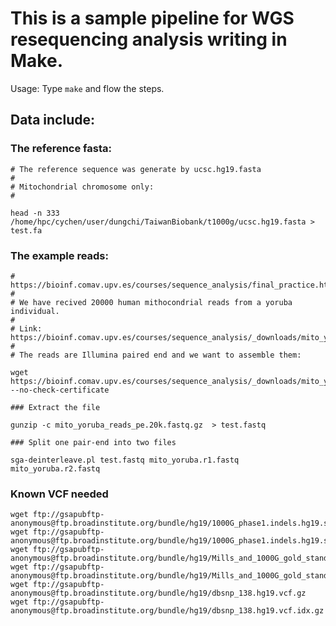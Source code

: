 # This is a sample pipeline for WGS resequencing analysis writing in Make.

Usage: Type `make` and flow the steps.


## Data include:
### The reference fasta:

    # The reference sequence was generate by ucsc.hg19.fasta
    # 
    # Mitochondrial chromosome only:
    #
    
    head -n 333 /home/hpc/cychen/user/dungchi/TaiwanBiobank/t1000g/ucsc.hg19.fasta > test.fa

### The example reads:
    # https://bioinf.comav.upv.es/courses/sequence_analysis/final_practice.html
    #
    # We have recived 20000 human mithocondrial reads from a yoruba individual. 
    #
    # Link: https://bioinf.comav.upv.es/courses/sequence_analysis/_downloads/mito_yoruba_reads_pe.20k.fastq.gz
    #
    # The reads are Illumina paired end and we want to assemble them:

    wget https://bioinf.comav.upv.es/courses/sequence_analysis/_downloads/mito_yoruba_reads_pe.20k.fastq.gz --no-check-certificate

    ### Extract the file

    gunzip -c mito_yoruba_reads_pe.20k.fastq.gz  > test.fastq 

    ### Split one pair-end into two files

    sga-deinterleave.pl test.fastq mito_yoruba.r1.fastq mito_yoruba.r2.fastq

### Known VCF needed

    wget ftp://gsapubftp-anonymous@ftp.broadinstitute.org/bundle/hg19/1000G_phase1.indels.hg19.sites.vcf.gz
    wget ftp://gsapubftp-anonymous@ftp.broadinstitute.org/bundle/hg19/1000G_phase1.indels.hg19.sites.vcf.idx.gz
    wget ftp://gsapubftp-anonymous@ftp.broadinstitute.org/bundle/hg19/Mills_and_1000G_gold_standard.indels.hg19.sites.vcf.gz
    wget ftp://gsapubftp-anonymous@ftp.broadinstitute.org/bundle/hg19/Mills_and_1000G_gold_standard.indels.hg19.sites.vcf.idx.gz
    wget ftp://gsapubftp-anonymous@ftp.broadinstitute.org/bundle/hg19/dbsnp_138.hg19.vcf.gz
    wget ftp://gsapubftp-anonymous@ftp.broadinstitute.org/bundle/hg19/dbsnp_138.hg19.vcf.idx.gz
